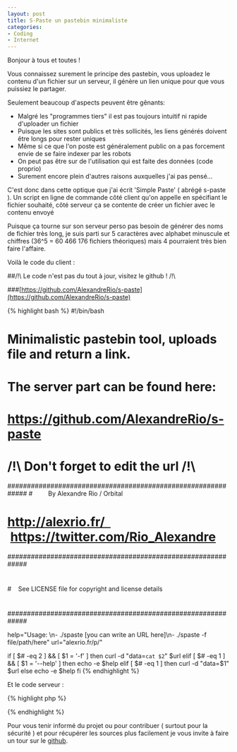 ```yaml
---
layout: post
title: S-Paste un pastebin minimaliste
categories:
- Coding
- Internet
---
```

Bonjour à tous et toutes !

Vous connaissez surement le principe des pastebin, vous uploadez le contenu d'un fichier sur un serveur, il génère un lien unique pour que vous puissiez le partager.

Seulement beaucoup d'aspects peuvent être gênants:

* Malgré les "programmes tiers" il est pas toujours intuitif ni rapide d'uploader un fichier
* Puisque les sites sont publics et très sollicités, les liens générés doivent être longs pour rester uniques
* Même si ce que l'on poste est généralement public on a pas forcement envie de se faire indexer par les robots
* On peut pas être sur de l'utilisation qui est faite des données (code proprio)
* Surement encore plein d'autres raisons auxquelles j'ai pas pensé…

C'est donc dans cette optique que j'ai écrit 'Simple Paste' ( abrégé s-paste ). Un script en ligne de commande côté client qu'on appelle en spécifiant le fichier souhaité, côté serveur ça se contente de créer un fichier avec le contenu envoyé

Puisque ça tourne sur son serveur perso pas besoin de générer des noms de fichier très long, je suis parti sur 5 caractères avec alphabet minuscule et chiffres (36^5 = 60 466 176 fichiers théoriques) mais 4 pourraient très bien faire l'affaire.

Voilà le code du client :

##/!\ Le code n'est pas du tout à jour, visitez le github ! /!\

###[https://github.com/AlexandreRio/s-paste](https://github.com/AlexandreRio/s-paste)

{% highlight bash %}
#!/bin/bash
#
# Minimalistic pastebin tool, uploads file and return a link.
# The server part can be found here:
# https://github.com/AlexandreRio/s-paste
#
# /!\ Don't forget to edit the url /!\
#############################################################
#         By Alexandre Rio / Orbital
# http://alexrio.fr/    https://twitter.com/Rio_Alexandre
#############################################################
#
#    See LICENSE file for copyright and license details
#
#############################################################

help="Usage: \n- ./spaste [you can write an URL here]\n- ./spaste -f
file/path/here"
url="alexrio.fr/p/"

if [ $# -eq 2 ] &amp;&amp; [ $1 = '-f' ]
then
    curl -d "data=`cat $2`" $url
elif [ $# -eq 1 ] &amp;&amp; [ $1 = '--help' ]
then
    echo -e $help
elif [ $# -eq 1 ]
then
    curl -d "data=$1" $url
else
    echo -e $help
fi
{% endhighlight %}

Et le code serveur :

{% highlight php %}
<?php
if(!empty($_POST))
{
  $url = 'http://alexrio.fr/p/'; // Your server location
  $size = 5; // Lenqht of the name of the file
  do {
    $chars = 'abcdefghijklmnopqrstuvwxyz0123456789';
    for($i=0; $i<$size; $i++)
    {
      $fileName .= $chars[rand()%strlen($chars)];
    }
  }
  while(file_exists($fileName));

  $file = fopen($fileName,'a+'); // Don't forget to check the permission
  fputs($file,$_POST["data"]);
  fclose($file);

  $number = sizeof(glob("*")) - 1; // Count the number of file less the php file.
  print "Number of files: $number\nYour link:\n$url$fileName\n";
}
else {
  print 'This page only accept POST method.';
}
?>
{% endhighlight %}

Pour vous tenir informé du projet ou pour contribuer ( surtout pour la sécurité ) et pour récupérer les sources plus facilement je vous invite à faire un tour sur le <a href="https://github.com/AlexandreRio/s-paste">github</a>.
